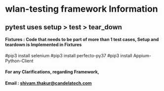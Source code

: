 # wlan-testing framework Information

## pytest  uses setup > test > tear_down
#### Fixtures : Code that needs to be part of more than 1 test cases, Setup and teardown is Implemented in Fixtures


#pip3 install selenium
#pip3 install perfecto-py37
#pip3 install Appium-Python-Client   

#### For any Clarifications, regarding Framework, 
#### Email : shivam.thakur@candelatech.com



